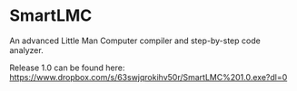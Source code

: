 # SmartLMC
An advanced Little Man Computer compiler and step-by-step code analyzer.

Release 1.0 can be found here: https://www.dropbox.com/s/63swjqrokihv50r/SmartLMC%201.0.exe?dl=0

